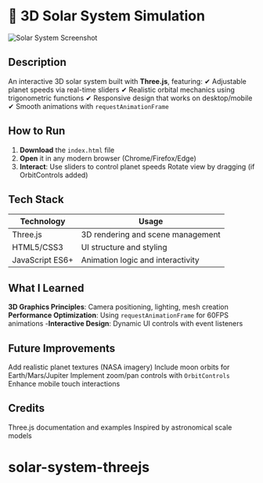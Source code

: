 # 🌌 3D Solar System Simulation  

![Solar System Screenshot](3d_solar.png)

## **Description**  
An interactive 3D solar system built with **Three.js**, featuring:
✔ Adjustable planet speeds via real-time sliders
✔ Realistic orbital mechanics using trigonometric functions 
✔ Responsive design that works on desktop/mobile 
✔ Smooth animations with `requestAnimationFrame` 

## **How to Run**  
1. **Download** the `index.html` file 
2. **Open** it in any modern browser (Chrome/Firefox/Edge) 
3. **Interact**: 
  Use sliders to control planet speeds 
   Rotate view by dragging (if OrbitControls added) 

## **Tech Stack**  
| Technology | Usage |
|------------|-------| 
| Three.js | 3D rendering and scene management |
| HTML5/CSS3 | UI structure and styling |
| JavaScript ES6+ | Animation logic and interactivity |

## **What I Learned**  
**3D Graphics Principles**: Camera positioning, lighting, mesh creation 
**Performance Optimization**: Using `requestAnimationFrame` for 60FPS animations 
-**Interactive Design**: Dynamic UI controls with event listeners 

## **Future Improvements**  
Add realistic planet textures (NASA imagery) 
 Include moon orbits for Earth/Mars/Jupiter 
 Implement zoom/pan controls with `OrbitControls` 
 Enhance mobile touch interactions 

## **Credits**  
Three.js documentation and examples 
 Inspired by astronomical scale models 

# solar-system-threejs

